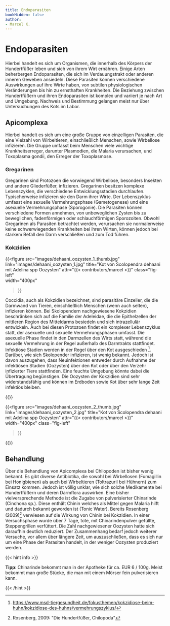 ```yaml
---
title: Endoparasiten
bookHidden: false
author: 
- Marcel K.
---
```


# Endoparasiten

Hierbei handelt es sich um Organismen, die innerhalb des Körpers der Hundertfüßer leben und sich von ihrem Wirt ernähren. Einige Arten beherbergen Endoparasiten, die sich im Verdauungstrakt oder anderen inneren Geweben ansiedeln. Diese Parasiten können verschiedene Auswirkungen auf ihre Wirte haben, von subtilen physiologischen Veränderungen bis hin zu ernsthaften Krankheiten. Die Beziehung zwischen Hundertfüßern und ihren Endoparasiten ist komplex und variiert je nach Art und Umgebung. Nachweis und Bestimmung gelangen meist nur über Untersuchungen des Kots im Labor.

## Apicomplexa

Hierbei handelt es sich um eine große Gruppe von einzelligen Parasiten, die eine Vielzahl von Wirbeltieren, einschließlich Menschen, sowie Wirbellose infizieren. Die Gruppe umfasst beim Menschen viele wichtige Krankheitserreger, darunter Plasmodien, die Malaria verursachen, und Toxoplasma gondii, den Erreger der Toxoplasmose.

### Gregarinen

Gregarinen sind Protozoen die vorwiegend Wirbellose, besonders Insekten und andere Gliederfüßer, infizieren. Gregarinen besitzen komplexe Lebenszyklen, die verschiedene Entwicklungsstadien durchlaufen. Typischerweise infizieren sie den Darm ihrer Wirte. Der Lebenszyklus umfasst eine sexuelle Vermehrungsphase (Gametogenese) und eine asexuelle Vermehrungsphase (Sporogonie). Die Parasiten können verschiedene Formen annehmen, von unbeweglichen Zysten bis zu beweglichen, fadenförmigen oder schlauchförmigen Sporozoiten. Obwohl Gregarinen als Parasiten betrachtet werden, verursachen sie normalerweise keine schwerwiegenden Krankheiten bei ihren Wirten, können jedoch bei starkem Befall den Darm verschließen und zum Tod führen.

### Kokzidien

{{<figure 
    src="images/dehaani_oozysten_1_thumb.jpg" 
    link="images/dehaani_oozysten_1.jpg" 
    title="Kot von Scolopendra dehaani mit Adelina spp Oozysten" 
    attr="{{< contributors/marcel >}}"
    class="fig-left"  
    width="400px" 
>}}

Coccidia, auch als Kokzidien bezeichnet, sind parasitäre Einzeller, die die Darmwand von Tieren, einschließlich Menschen (wenn auch selten), infizieren können. Bei Skolopendern nachgewiesene Kokzidien beschränken sich auf die Familie der Adeleidae, die die Epithelzellen der mittleren Region des Mitteldarms besiedeln und sich intrazellulär entwickeln. Auch bei diesen Protozoen findet ein komplexer Lebenszyklus statt, der asexuelle und sexuelle Vermehrungsphasen umfasst. Die asexuelle Phase findet in den Darmzellen des Wirts statt, während die sexuelle Vermehrung in der Regel außerhalb des Darmtrakts stattfindet. Infektiöse Stadien werden in der Regel über den Kot ausgeschieden [^1]. Darüber, wie sich Skolopender infizieren, ist wenig bekannt. Jedoch ist davon auszugehen, dass Neuinfektionen entweder durch Aufnahme der infektiösen Stadien (Oozysten) über den Kot oder über den Verzehr infizierter Tiere stattfinden. Eine feuchte Umgebung könnte dabei die Übertragung begünstigen. Die Oozysten der Kokzidien sind sehr widerstandsfähig und können im Erdboden sowie Kot über sehr lange Zeit infektiös bleiben.

{{<clearfix>}}

{{<figure 
    src="images/dehaani_oozysten_2_thumb.jpg" 
    link="images/dehaani_oozysten_2.jpg" 
    title="Kot von Scolopendra dehaani mit Adelina spp Oozysten" 
    attr="{{< contributors/marcel >}}"
    width="400px"
    class="fig-left"
>}}

{{<clearfix>}}

## Behandlung

Über die Behandlung von Apicomplexa bei Chilopoden ist bisher wenig bekannt. Es gibt diverse Antibiotika, die sowohl bei Wirbellosen (Fumagillin bei Honigbienen) als auch bei Wirbeltieren (Toltrazuril bei Hühnern) zum Einsatz kommen. Jedoch ist völlig unklar, wie sich solche Medikamente bei Hundertfüßern und deren Darmflora auswirken.
Eine bisher vielversprechende Methode ist die Zugabe von pulverisierter Chinarinde (Cinchona sp.). Diese enthält Chinin welches als Mittel gegen Malaria hilft und dadurch bekannt geworden ist (Tonic Water). Bereits Rosenberg (2009)[^2] verwiesen auf die Wirkung von Chinin bei Kokzidien. In einer Versuchsphase wurde über 7 Tage, tote, mit Chinarindenpulver gefüllte, Steppengrillen verfüttert. Die Zahl nachgewiesener Oozysten hatte sich daraufhin deutlich reduziert. Der Zusammenhang bedarf jedoch weiterer Versuche, vor allem über längere Zeit, um auszuschließen, dass es sich nur um eine Phase der Parasiten handelt, in der weniger Oozysten produziert werden.

{{< hint info >}}

**Tipp**: Chinarinde bekommt man in der Apotheke für ca. EUR 6 / 100g. Meist bekommt man große Stücke, die man mit einem Mörser fein pulverisieren kann.

{{< /hint >}}


[^1]: https://www.msd-tiergesundheit.de/fokusthemen/kokzidiose-beim-huhn/kokzidiose-des-huhns/vermehrungszyklus/
[^2]: Rosenberg, 2009: "Die Hundertfüßer, Chilopoda"  
